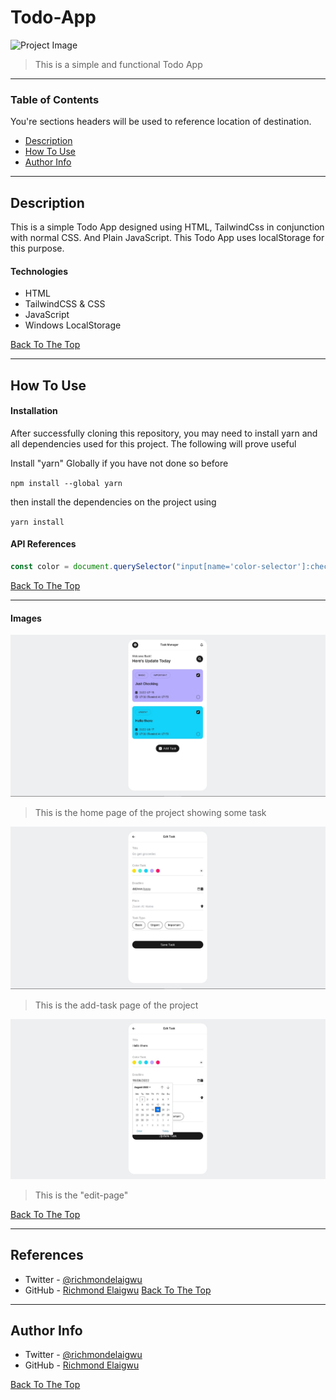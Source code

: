 # Todo-App

![Project Image](https://media.istockphoto.com/photos/to-do-list-text-on-notepad-picture-id1285308242?b=1&k=20&m=1285308242&s=170667a&w=0&h=K-UO77yYEQAKjRNLhgXADlyRIqrPkB8sC-4mKcyMgC4=)

> This is a simple and functional Todo App

---

### Table of Contents

You're sections headers will be used to reference location of destination.

- [Description](#description)
- [How To Use](#how-to-use)
- [Author Info](#author-info)

---

## Description

This is a simple Todo App designed using HTML, TailwindCss in conjunction with normal CSS. And Plain JavaScript. This Todo App uses localStorage for this purpose.

#### Technologies

- HTML
- TailwindCSS & CSS
- JavaScript
- Windows LocalStorage

[Back To The Top](#Todo-App)

---

## How To Use

#### Installation

After successfully cloning this repository, you may need to install yarn and all dependencies used for this project.
The following will prove useful

Install "yarn" Globally if you have not done so before

`npm install --global yarn`

then install the dependencies on the project using

`yarn install`

#### API References

```javaScript
const color = document.querySelector("input[name='color-selector']:checked").value;
```

[Back To The Top](#read-me-template)

---

#### Images

![Project Image](./src/img/Todo-app%20Index.jpg)

> This is the home page of the project showing some task

![Project Image](./src/img/add-task.jpg)

> This is the add-task page of the project

![Project Image](./src/img/edit-task.jpg)

> This is the "edit-page"

[Back To The Top](#read-me-template)

---

## References

- Twitter - [@richmondelaigwu](https://twitter.com/richmondelaigwu)
- GitHub - [Richmond Elaigwu](https://github.com/Sprof22)
  [Back To The Top](#Todo-App)

---

## Author Info

- Twitter - [@richmondelaigwu](https://twitter.com/richmondelaigwu)
- GitHub - [Richmond Elaigwu](https://github.com/Sprof22)

[Back To The Top](#Todo-App)
